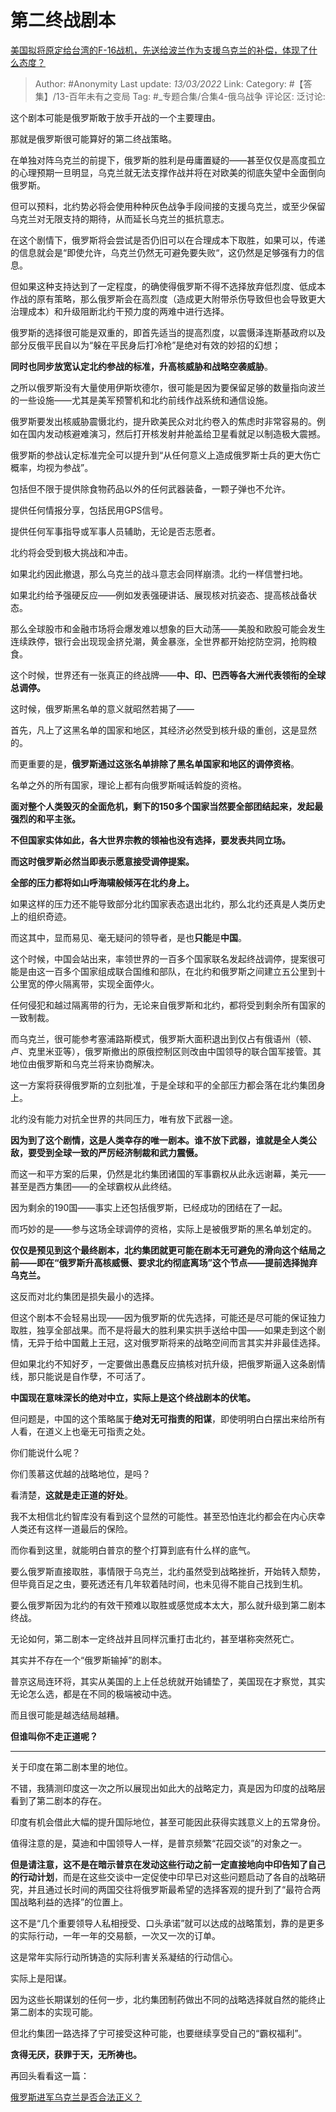 # 第二终战剧本
[美国拟将原定给台湾的F-16战机，先送给波兰作为支援乌克兰的补偿，体现了什么态度？](https://www.zhihu.com/question/520558368/answer/2379277039)

> Author: #Anonymity
> Last update: *13/03/2022*
> Link:
> Category: #【答集】/13-百年未有之变局
> Tag: #_专题合集/合集4-俄乌战争
> 评论区:
> 泛讨论:

这个剧本可能是俄罗斯敢于放手开战的一个主要理由。

那就是俄罗斯很可能算好的第二终战策略。

在单独对阵乌克兰的前提下，俄罗斯的胜利是毋庸置疑的——甚至仅仅是高度孤立的心理预期一旦明显，乌克兰就无法支撑作战并将在对欧美的彻底失望中全面倒向俄罗斯。

但可以预料，北约势必将会使用种种灰色战争手段间接的支援乌克兰，或至少保留乌克兰对无限支持的期待，从而延长乌克兰的抵抗意志。

在这个剧情下，俄罗斯将会尝试是否仍旧可以在合理成本下取胜，如果可以，传递的信息就会是“即使允许，乌克兰仍然无可避免要失败“，这仍然是足够强有力的信息。

但如果这种支持达到了一定程度，的确使得俄罗斯不得不选择放弃低烈度、低成本作战的原有策略，那么俄罗斯会在高烈度（造成更大附带杀伤导致但也会导致更大治理成本）和升级阻断北约干预力度的两难中进行选择。

俄罗斯的选择很可能是双重的，即首先适当的提高烈度，以震慑泽连斯基政府以及部分反俄平民自以为“躲在平民身后打冷枪”是绝对有效的妙招的幻想；

**同时也同步放宽认定北约参战的标准，升高核威胁和战略空袭威胁**。

之所以俄罗斯没有大量使用伊斯坎德尔，很可能是因为要保留足够的数量指向波兰的一些设施——尤其是美军预警机和北约前线作战系统和通信设施。

俄罗斯要发出核威胁震慑北约，提升欧美民众对北约卷入的焦虑时非常容易的。例如在国内发动核避难演习，然后打开核发射井舱盖给卫星看就足以制造极大震撼。

俄罗斯的参战认定标准完全可以提升到“从任何意义上造成俄罗斯士兵的更大伤亡概率，均视为参战”。

包括但不限于提供除食物药品以外的任何武器装备，一颗子弹也不允许。

提供任何情报分享，包括民用GPS信号。

提供任何军事指导或军事人员辅助，无论是否志愿者。

北约将会受到极大挑战和冲击。

如果北约因此撤退，那么乌克兰的战斗意志会同样崩溃。北约一样信誉扫地。

如果北约给予强硬反应——例如发表强硬讲话、展现核对抗姿态、提高核战备状态。

那么全球股市和金融市场将会爆发难以想象的巨大动荡——美股和欧股可能会发生连续跌停，银行会出现现金挤兑潮，黄金暴涨，全世界都开始挖防空洞，抢购粮食。

这个时候，世界还有一张真正的终战牌——**中、印、巴西等各大洲代表领衔的全球总调停。**

这时候，俄罗斯黑名单的意义就昭然若揭了——

首先，凡上了这黑名单的国家和地区，其经济必然受到核升级的重创，这是显然的。

而更重要的是，**俄罗斯通过这张名单排除了黑名单国家和地区的调停资格**。

名单之外的所有国家，理论上都有向俄罗斯喊话斡旋的资格。

**面对整个人类毁灭的全面危机，剩下的150多个国家当然要全部团结起来，发起最强烈的和平主张。**

**不但国家实体如此，各大世界宗教的领袖也没有选择，要发表共同立场。**

**而这时俄罗斯必然当即表示愿意接受调停提案。**

**全部的压力都将如山呼海啸般倾泻在北约身上。**

如果这样的压力还不能导致部分北约国家表态退出北约，那么北约还真是人类历史上的组织奇迹。

而这其中，显而易见、毫无疑问的领导者，是也**只能**是**中国**。

这个时候，中国会站出来，率领世界的一百多个国家联名发起终战调停，提案很可能是由这一百多个国家组成联合国维和部队，在北约和俄罗斯之间建立五公里到十公里宽的停火隔离带，实现全面停火。

任何侵犯和越过隔离带的行为，无论来自俄罗斯和北约，都将受到剩余所有国家的一致制裁。

而乌克兰，很可能参考塞浦路斯模式，俄罗斯大面积退出到仅占有俄语州（顿、卢、克里米亚等），俄罗斯撤出的原俄控制区则改由中国领导的联合国军接管。其地位由俄罗斯和乌克兰将来协商解决。

这一方案将获得俄罗斯的立刻批准，于是全球和平的全部压力都会落在北约集团身上。

北约没有能力对抗全世界的共同压力，唯有放下武器一途。

**因为到了这个剧情，这是人类幸存的唯一剧本。谁不放下武器，谁就是全人类公敌，要受到全球一致的严厉经济制裁和武力震慑。**

而这一和平方案的后果，仍然是北约集团诸国的军事霸权从此永远谢幕，美元——甚至是西方集团——的全球霸权从此终结。

因为剩余的190国——事实上还包括俄罗斯，已经成功的团结在了一起。

而巧妙的是——参与这场全球调停的资格，实际上是被俄罗斯的黑名单划定的。

**仅仅是预见到这个最终剧本，北约集团就更可能在剧本无可避免的滑向这个结局之前——即在“俄罗斯升高核威慑、要求北约彻底离场”这个节点——提前选择抛弃乌克兰。**

这反而对北约集团是损失最小的选择。

但这个剧本不会轻易出现——因为俄罗斯的优先选择，可能还是尽可能的保证独力取胜，独享全部战果。而不是将最大的胜利果实拱手送给中国——如果走到这个剧情，无异于给中国戴上王冠，这对俄罗斯将来的战略空间而言其实并非最佳选择。

但如果北约不知好歹，一定要做出愚蠢反应搞核对抗升级，把俄罗斯逼入这条剧情线，那只能说是自作孽，不可活了。

**中国现在意味深长的绝对中立，实际上是这个终战剧本的伏笔。**

但问题是，中国的这个策略属于**绝对无可指责的阳谋**，即使明明白白摆出来给所有人看，在道义上也毫无可指责之处。

你们能说什么呢？

你们羡慕这优越的战略地位，是吗？

看清楚，**这就是走正道的好处**。

我不太相信北约智库没有看到这个显然的可能性。甚至恐怕连北约都会在内心庆幸人类还有这样一道最后的保险。

而你看到这里，就能明白普京的整个打算到底有什么样的底气。

要么俄罗斯直接取胜，事情限于乌克兰，北约虽然受到战略挫折，开始转入颓势，但毕竟百足之虫，要死透还有几年软着陆时间，也未见得不能自己找到生机。

要么俄罗斯因为北约的有效干预难以取胜或感觉成本太大，那么就升级到第二剧本终战。

无论如何，第二剧本一定终战并且同样沉重打击北约，甚至堪称突然死亡。

其实并不存在一个“俄罗斯输掉”的剧本。

普京这局连环将，其实从美国的上上任总统就开始铺垫了，美国现在才察觉，其实无论怎么选，都是在不同的极端被动中选。

而且很可能是越选结局越糟。

**但谁叫你不走正道呢？**

---

关于印度在第二剧本里的地位。

不错，我猜测印度这一次之所以展现出如此大的战略定力，真是因为印度的战略层看到了第二剧本的存在。

印度有机会借此大幅的提升国际地位，甚至可能因此获得实践意义上的五常身份。

值得注意的是，莫迪和中国领导人一样，是普京频繁“花园交谈”的对象之一。

**但是请注意，这不是在暗示普京在发动这些行动之前一定直接地向中印告知了自己的行动计划**，而是在这些交谈中一定促使中印早已对这些问题启动了各自的战略研究，并且通过长时间的两国交往将俄罗斯最希望的选择客观的提升到了“最符合两国战略利益的选择”的位置上。

这不是“几个重要领导人私相授受、口头承诺”就可以达成的战略策划，靠的是更多的实际行动，一年一年的交易额，一次又一次的订单。

这是常年实际行动所铸造的实际利害关系凝结的行动信心。

实际上是阳谋。

因为这些长期谋划的任何一步，北约集团制药做出不同的战略选择就自然的能终止第二剧本的实现可能。

但北约集团一路选择了宁可接受这种可能，也要继续享受自己的“霸权福利”。

**贪得无厌，获罪于天，无所祷也。**

再回头看看这一篇：

[俄罗斯进军乌克兰是否合法正义？](https://www.zhihu.com/question/518517937/answer/2374713334)
